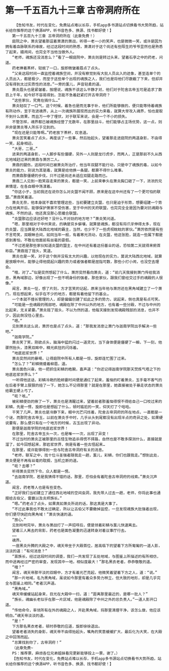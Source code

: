 # 第一千五百九十三章 古帝洞府所在
        【告知书友，时代在变化，免费站点难以长存，手机app多书源站点切换看书大势所趋，站长给你推荐的这个换源APP，听书音色多、换源、找书都好使！】
       第一千五百九十三章 古帝洞府所在（此章免费！）
       庭院之中，萧炎望着那逗着萧潇的萧战，听得一老一小的笑声，也是微微一笑，或许是因为拥有着血脉联系的缘故，经过这段时间的熟悉，萧潇对于这个尚还有些陌生的爷爷显然也是熟悉了起来，嬉闹间，也完全不当他当做外人。
       “老师，魂族还没消息么？”看了一眼庭院中，萧炎则是转过头来，望着石亭之中的药老，问道。
       药老捧着茶杯，轻抿了一口，旋即微皱着眉点了点头。
       “父亲这段时间一直监控着魂族空间，并没有察觉到有大批人员出入的迹象，甚至连单个的人员出入，都是极少，而至于这些单个出现的魂族之人，我们也是将他们尽数截了下来，但却并没有得到太过实质性的消息。”一旁的薰儿，声音轻柔的道。
       萧炎眉头也是紧皱着，按理说，魂族不该这么平静才对，他们对于陀舍古帝玉可是追求了数百上千年，如今好不容易得到，怎能不急着赶紧打开古帝洞府？
       “这些家伙，究竟在搞什么…”
       萧炎轻叹了一口气，这个时候，着急也是而无事于补，他们所能够做的，便只能等待着魂族有所动作，至于攻进魂界，从上一次魂族所展现而出的实力来看，就算大举攻入魂界，怕也是取不到什么效果，而且万一中了埋伏，对于联军来说，会是一个不小的损失。
       不管怎样，魂界都已被魂族经营了无数年，在那里战斗，他们能够占主场优势，这一点，则并非是萧炎等人所乐于见到的。
       “现在还是只能等啊…”药老放下茶杯，叹息道。
       萧炎苦笑着点了点头，再度谈了一些事，然后抬起头，望着那走进庭院的两道身影，不由得一笑，起身相迎。
       “大哥，二哥…”
       进来的两道身影，一人脚步有些僵硬，另外一人则是龙行虎步，而两人，正是那前不久从西北地域赶过来的萧鼎与萧厉二人。
       萧鼎的腿伤，这段时间已被萧炎所治疗，他当年双腿不能行动，只是中了魂族的毒，以如今萧炎的能力，别说为其驱毒，就算是给他换一条腿，都算不得什么难事。
       而萧鼎那僵硬的步伐，只不过是尚还未适应双腿走路而已。
       萧鼎二人见到一脸笑容走来的萧炎，都是一笑，上前来拳头在萧炎胸口砸了一下，浓浓的兄弟情谊，在各自眼中荡漾着。
       “你这小子，当初我还在说你怎么对炎盟不闻不顾，原来是在这中州还有了一个更可怕的联盟。”萧鼎笑着道。
       萧炎无奈，他本身就不喜欢管理这些，当初要建立炎盟，也只是迫于形势，想要组建一个势力在他离开后，能够保护萧家不受伤害，至于中州的天府联盟，也完完全全是因为要对抗魂殿与魂族，不然的话，他还真没那心思撮合联盟。
       “炎盟那边应该还好吧？没什么不对劲的地方吧？”萧炎笑问道。
       “嗯，那里相对于中州来说，的确是穷乡僻壤，就算是魂族，都没有将爪牙伸得太多，现在的炎盟，应当算是大陆西北地域的霸主，当然，也少不了一些虎视眈眈的家伙。”萧厉依然是有些不言苟笑，双眼眯合间，如同当年一般，有着寒光流动，在炎盟，他这张脸，就连一些属下都是感到害怕，不敢在他面前有丝毫的耍假。
       “不过若是那些家伙知道炎盟的盟主，在中州还有着这份基业的话，恐怕第二天就得来俯首称臣。”萧鼎摇了摇头，笑道。
       萧炎也是一笑，对于这个倒并没有太大的兴趣，以他现在的实力，莫说大陆西北地域，就算是放眼中州，能够让得他提起兴趣的势力或者强者都是屈指可数，那些小打小闹，也没空去理会。
       “哦，对了…”似是突然想起了什么，萧厉突然看向萧炎，道：“前几天我接到萧门传给我消息，黑角域那边，好像出现了一些不明身份的强者，那些家伙，跟我们曾经交过手的魂殿的人很像。”
       闻言，萧炎一怔，想了片刻，方才苦笑的记起，原来当年他与萧厉还在黑角域建立了一个萧门，现在想起来，似乎在不少的地方，都是有着他留下的基业…
       一个本就不擅长管理的人，却是偏偏创建了如此之多的势力，说起来，倒也真是有点可笑。
       “可能是一些魂殿的残部吧，魂殿在除了中州以外的地方，也有着一些分殿，不过与中州的比起来，无关紧要。”萧炎摇了摇头，不以为然的道，他每天接到发现魂殿残部的消息，也并不少，因此倒没往心里去。
       “嗯。”
       见到萧炎这么说，萧厉也是点了点头，道：“那我发消息让萧门与迦南学院出手解决一些吧。”
       “迦南学院…”
       萧炎笑了笑，刚欲点头，脑海中猛的闪过一道灵光，当下身体便是僵硬了一瞬，下一刻，他骤然抬头，漆黑双眸中，精光疯狂的闪烁着。
       “地底岩浆世界！”
       萧炎突然间的暴喝，让得庭院中所有人都是一惊，旋即连忙围了过来。
       “怎么了？”彩鳞微蹙着柳眉，道。
       萧炎面色兴奋，他一把抓住彩鳞的皓腕，喜声道：“你还记得迦南学院那天焚炼气塔之下的地底岩浆世界么？”
       一听得他这话，彩鳞冷艳的脸颊霎时间便是通红了起来，羞恼的盯着萧炎，玉手毫不客气的在后者手臂上狠狠的扭了一下，她怎么不记得那里？就是在那里，她直接被处于暴走状态的萧炎给霸王硬上弓了。
       “呃？咳…”
       被彩鳞使劲的揪了一下，萧炎也是清醒过来，望着前者那羞恼得恨不得给自己一口咬过来的彩鳞，先是一愣，旋即也是想起了什么，顿时尴尬的一笑，仰天打了个哈哈。
       干笑了几声，萧炎也是冷静下来，眼中光芒闪烁着，陀舍古帝洞府的所在地点，一直都是一个谜，而那陀舍古帝玉，以前在萧炎手中时，几乎从头到尾都没有出现半点的奇异之处，如果硬说要有，那么便只有在一个地方的时候，古玉出现了异动。
       那便是迦南学院的地底岩浆世界！
       在那里，陀舍古帝玉头一次，也是唯一一次，出现了异变！
       不过当时的萧炎正被那里的古怪生物追杀得慌不择路，自然也是不敢多探测什么，直接就是溜了，如今回想起来，那岩浆世界，倒是有着一些古怪起来…
       在那里，或许能够得到一些与陀舍古帝洞府有关的消息。
       “老师，联军之中，找十位斗圣强者随我走一趟，薰儿，彩鳞，你们也跟我走。”想到此处，萧炎便是不再有丝毫的耽搁，当机立断的道。
       “呃？去哪？”
       听得萧炎突然下令，众人都是一愣。
       “去迦南学院，若是我猜得不错的话，那里，恐怕会有着陀舍古帝洞府的线索。”萧炎沉声道。
       闻言，药老等人也是有些变色。
       “正好我们当初建立了通往西北地域的空间虫洞，我先带人过去一趟，老师，你将此事也通报给古伯父，雷赢以及炎烬族长。”
       “嗯。”药老点了点头，如果真如萧炎所说的话，那这真是大事了。
       “不过此事我也不敢太过确定，所以让古伯父不要撤掉监控，一旦发现魂族大批强者出现，你们便尽快赶向黑角域！”萧炎快速的道。
       “放心。”
       见到吩咐完毕，萧炎与萧战打了一声招呼后，便是领着彩鳞与薰儿快速离去。
       望着三人离去的背影，药老也是面色凝重的迅速转身对着议事厅行去。
       ……
       魂界。
       一座黑炎升腾的大殿之中，魂天帝坐于大殿首位，居高临下的望着下方所匍匐的一道人影，淡淡的道：“有何消息？”
       “禀族长，经过这段时间的调查，我们一共发现了五处地域，与图鉴上所描述的有所相仿，而中途再经过严密的审查，发现其中一地，相似度最大！”那名黑衣老者，恭恭敬敬的道。
       “哦？”
       闻言，魂天帝那平淡的双眼中，方才有着光芒亮起，他微笑着望着下方之人，道：“说。”
       “那一片地域，名为黑角域，虽说如今那里有着众多势力林立，但大致的地形，却是几乎完全与图鉴上相同。”老者沉声道。
       “黑角域…”
       魂天帝缓缓站起身来，目光在大殿中一扫，道：“距离那里最近的，是哪一批人？”
       “族长，魂幽长老似乎在那一片区域，他是魂殿除了中州之外的总负责人。”一道人影开口道。
       “传他命令，率领所有在外的魂殿之人，开赴黑角域，将那里清理干净，该怎么做，他应该明白。”魂天帝淡淡的道。
       “是！”
       下方那名黑衣老者，顿时恭敬的应道，旋即徐徐退出。
       望着老者消失的身影，魂天帝不由得抬起头，嘴角的笑意缓缓扩大，最后化为大笑，在大殿之中回荡而起。
       “总算找到你了，古帝洞府！”
       （此章免费~
       PS：推荐票，麻烦各位兄弟姐妹看完更新能够投上一票，谢了。）
       【告知书友，时代在变化，免费站点难以长存，手机app多书源站点切换看书大势所趋，站长给你推荐的这个换源APP，听书音色多、换源、找书都好使！】
